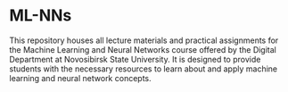 # ML-NNs
This repository houses all lecture materials and practical assignments for the Machine Learning and Neural Networks course offered by the Digital Department at Novosibirsk State University. It is designed to provide students with the necessary resources to learn about and apply machine learning and neural network concepts.
